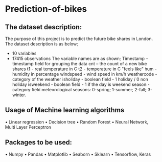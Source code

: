 # Prediction-of-bikes

## The dataset description:
The purpose of this project is to predict the future bike shares in London. The
dataset description is as below;
- 10 variables
- 17415 observations
The variable names are as shown;
Timestamp – timestamp field for grouping the data
cnt – the count of a new bike shares
t1 - real temperature in C
t2 - temperature in C "feels like"
hum - humidity in percentage
windspeed - wind speed in km/h
weathercode - category of the weather
isholiday - boolean field - 1 holiday / 0 non holiday
isweekend - boolean field - 1 if the day is weekend
season - category field meteorological seasons: 0-spring; 1-summer; 2-fall; 3-
winter.

## Usage of Machine learning algorithms
• Linear regression
• Decision tree
• Random Forest
• Neural Network, Multi Layer Perceptron

## Packages to be used:
• Numpy
• Pandas
• Matplotlib
• Seaborn
• Sklearn
• Tensorflow, Keras 
